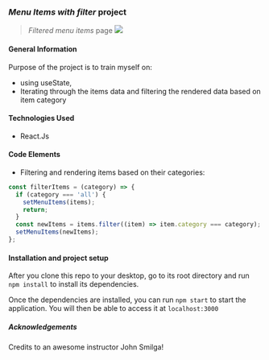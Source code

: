 ### _Menu Items with filter_ project

> _Filtered menu items_ page
![](public/menuItems.gif)

<!-- > Live demo [_here_](https://www.example.com). If you have the project hosted somewhere, include the link here. -->

<!-- <hr style="border:1px dotted lightblue"> </hr> -->

#### General Information

Purpose of the project is to train myself on:

- using useState,
- Iterating through the items data and filtering the rendered data based on item category

#### Technologies Used

- React.Js

#### Code Elements

- Filtering and rendering items based on their categories:

```javascript
const filterItems = (category) => {
  if (category === 'all') {
    setMenuItems(items);
    return;
  }
  const newItems = items.filter((item) => item.category === category);
  setMenuItems(newItems);
};
```

#### Installation and project setup

After you clone this repo to your desktop, go to its root directory and run `npm install` to install its dependencies.

Once the dependencies are installed, you can run `npm start` to start the application. You will then be able to access it at `localhost:3000`

##### Acknowledgements

Credits to an awesome instructor John Smilga!
